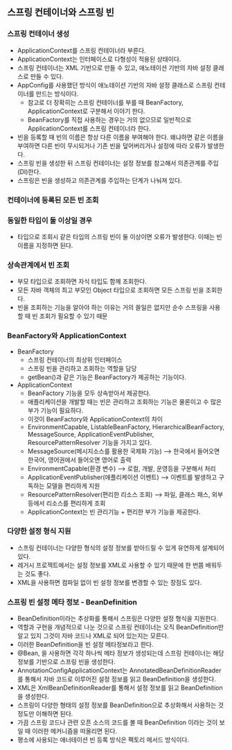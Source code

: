 ## 스프링 컨테이너와 스프링 빈

### 스프링 컨테이너 생성
- ApplicationContext를 스프링 컨테이너라 부른다.
- ApplicationContext는 인터페이스로 다형성이 적용된 상태이다.
- 스프링 컨테이너는 XML 기반으로 만들 수 있고, 애노테이션 기반의 자바 설정 클래스로 만들 수 있다.
- AppConfig를 사용했던 방식이 애노테이션 기반의 자바 설정 클래스로 스프링 컨테이너를 만드는 방식이다.
  - 참고로 더 장확히는 스프링 컨테이너를 부를 때 BeanFactory, ApplicationContext로 구분해서 이야기 한다.
  - BeanFactory를 직접 사용하는 경우는 거의 없으므로 일반적으로 ApplicationContext를 스프링 컨테이너라 한다.
- 빈을 등록할 때 빈의 이름은 항상 다른 이름을 부여해야 한다. 왜냐하면 같은 이름을 부여하면 다른 빈이 무시되거나 기존 빈을 덮어버리거나 설정에 따라 오류가 발생한다.
- 스프링 빈을 생성한 뒤 스프링 컨테이너는 설정 정보를 참고해서 의존관계를 주입(DI)한다.
- 스프링은 빈을 생성하고 의존관계를 주입하는 단계가 나눠져 있다.

### 컨테이너에 등록된 모든 빈 조회


### 동일한 타입이 둘 이상일 경우
- 타입으로 조회시 같은 타입의 스프링 빈이 둘 이상이면 오류가 발생한다. 이때는 빈 이름을 지정하면 된다.


### 상속관계에서 빈 조회
- 부모 타입으로 조회하면 자식 타입도 함께 조회한다.
- 모든 자바 객체의 최고 부모인 Object 타입으로 조회하면 모든 스프링 빈을 조회한다.
- 빈을 조회하는 기능을 알아야 하는 이유는 거의 쓸일은 없지만 순수 스프링을 사용할 때 빈 조회가 필요할 수 있기 때문

### BeanFactory와 ApplicationContext
- BeanFactory
  - 스프링 컨테이너의 최상위 인터페이스
  - 스프링 빈을 관리하고 조회하는 역할을 담당
  - getBean()과 같은 기능은 BeanFactory가 제공하는 기능이다.
- ApplicationContext
  - BeanFactory 기능을 모두 상속받아서 제공한다.
  - 애플리케이션을 개발할 때는 빈은 관리하고 조회하는 기능은 물론이고 수 많은 부가 기능이 필요하다.
  - 이것이 BeanFactory와 ApplicationContext의 차이
  - EnvironmentCapable, ListableBeanFactory, HierarchicalBeanFactory, MessageSource, ApplicationEventPublisher, ResourcePatternResolver 기능을 가지고 있다.
  - MessageSource(메시지소스를 활용한 국제화 기능) --> 한국에서 들어오면 한국어, 영어권에서 들어오면 영어로 출력
  - EnvironmentCapable(환경 변수) --> 로컬, 개발, 운영등을 구분해서 처리
  - ApplicationEventPublisher(애플리케이션 이벤트) --> 이벤트를 발생하고 구독하는 모델을 편리하게 지원
  - ResourcePatternResolver(편리한 리소스 조회) --> 파일, 클래스 패스, 외부 등에서 리소스를 편리하게 조회
  - ApplicationContext는 빈 관리기능 + 편리한 부가 기능을 제공한다.

### 다양한 설정 형식 지원
- 스프링 컨테이너는 다양한 형식의 설정 정보를 받아드릴 수 있게 유연하게 설계되어 있다.
- 레거시 프로젝트에서는 설정 정보를 XML로 사용할 수 있기 때문에 한 번쯤 배워두는 것도 좋다.
- XML을 사용하면 컴파일 없이 빈 설정 정보를 변경할 수 있는 장점도 있다.

### 스프링 빈 설정 메타 정보 - BeanDefinition
- BeanDefinition이라는 추상화를 통해서 스프링은 다양한 설정 형식을 지원한다.
- 역할과 구현을 개념적으로 나눈 것으로 스프링 컨테이너는 오직 BeanDefinition만 알고 있지 그것이 자바 코드나 XML로 되어 있는지는 모른다.
- 이러한 BeanDefinition을 빈 설정 메타정보라고 한다.
- @Bean, <bean> 을 사용하면 각각 하나씩 메타 정보가 생성되는데 스프링 컨테이너는 해당 정보를 기반으로 스프링 빈을 생성한다.
- AnnotationConfigApplicationContext는 AnnotatedBeanDefinitionReader를 통해서 자바 코드로 이루어진 설정 정보를 읽고 BeanDefinition을 생성한다.
- XML은 XmlBeanDefinitionReader를 통해서 설정 정보를 읽고 BeanDefinition을 생성한다.
- 스프링이 다양한 형태의 설정 정보를 BeanDefinition으로 추상화해서 사용하는 것 정도만 이해하면 된다.
- 가끔 스프링 코드나 관련 오픈 소스의 코드를 볼 때 BeanDefinition 이라는 것이 보일 때 이러한 메커니즘을 떠올리면 된다.
- 평소에 사용되는 애너테이션 빈 등록 방식은 팩토리 메서드 방식이다.
